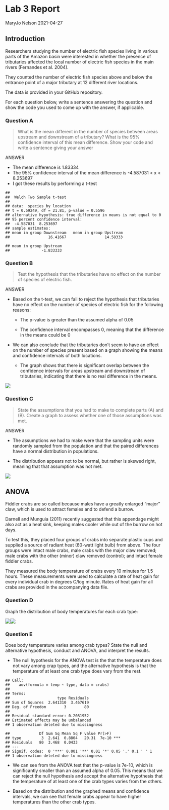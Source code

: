 Lab 3 Report
================
MaryJo Nelson
2021-04-27

## Introduction

Researchers studying the number of electric fish species living in
various parts of the Amazon basin were interested in whether the
presence of tributaries affected the local number of electric fish
species in the main rivers (Fernandes et al. 2004).

They counted the number of electric fish species above and below the
entrance point of a major tributary at 12 different river locations.

The data is provided in your GitHub repository.

For each question below, write a sentence answering the question and
show the code you used to come up with the answer, if applicable.

### Question A

> What is the mean different in the number of species between areas
> upstream and downstream of a tributary? What is the 95% confidence
> interval of this mean difference. Show your code and write a sentence
> giving your answer

ANSWER

-   The mean difference is 1.83334
-   The 95% confidence interval of the mean difference is -4.587031 &lt;
    x &lt; 8.253697
-   I got these results by performing a t-test

<!-- -->

    ## 
    ##  Welch Two Sample t-test
    ## 
    ## data:  species by location
    ## t = 0.59249, df = 21.81, p-value = 0.5596
    ## alternative hypothesis: true difference in means is not equal to 0
    ## 95 percent confidence interval:
    ##  -4.587031  8.253697
    ## sample estimates:
    ## mean in group Downstream   mean in group Upstream 
    ##                 16.41667                 14.58333

    ## mean in group Upstream 
    ##              -1.833333

### Question B

> Test the hypothesis that the tributaries have no effect on the number
> of species of electric fish.

ANSWER

-   Based on the t-test, we can fail to reject the hypothesis that
    tributaries have no effect on the number of species of electric fish
    for the following reasons:

    -   The p-value is greater than the assumed alpha of 0.05

    -   The confidence interval encompasses 0, meaning that the
        difference in the means could be 0

-   We can also conclude that the tributaries don’t seem to have an
    effect on the number of species present based on a graph showing the
    means and confidence intervals of both locations.

    -   The graph shows that there is significant overlap between the
        confidence intervals for areas upstream and downstream of
        tributaries, indicating that there is no real difference in the
        means.

![](README_files/figure-gfm/unnamed-chunk-3-1.png)<!-- -->

### Question C

> State the assumptions that you had to make to complete parts (A) and
> (B). Create a graph to assess whether one of those assumptions was
> met.

ANSWER

-   The assumptions we had to make were that the sampling units were
    randomly sampled from the population and that the paired differences
    have a normal distribution in populations.

-   The distribution appears not to be normal, but rather is skewed
    right, meaning that that assumption was not met.

![](README_files/figure-gfm/unnamed-chunk-4-1.png)<!-- -->

## ANOVA

Fiddler crabs are so called because males have a greatly enlarged
“major” claw, which is used to attract females and to defend a burrow.

Darnell and Munguia (2011) recently suggested that this appendage might
also act as a heat sink, keeping males cooler while out of the burrow on
hot days.

To test this, they placed four groups of crabs into separate plastic
cups and supplied a source of radiant heat (60-watt light bulb) from
above. The four groups were intact male crabs, male crabs with the major
claw removed; male crabs with the other (minor) claw removed (control);
and intact female fiddler crabs.

They measured the body temperature of crabs every 10 minutes for 1.5
hours. These measurements were used to calculate a rate of heat gain for
every individual crab in degrees C/log minute. Rates of heat gain for
all crabs are provided in the accompanying data file.

### Question D

Graph the distribution of body temperatures for each crab type:

![](README_files/figure-gfm/unnamed-chunk-5-1.png)<!-- -->![](README_files/figure-gfm/unnamed-chunk-5-2.png)<!-- -->

### Question E

Does body temperature varies among crab types? State the null and
alternative hypothesis, conduct and ANOVA, and interpret the results.

-   The null hypothesis for the ANOVA test is the that the temperature
    does not vary among crap types, and the alternative hypothesis is
    that the temperature of at least one crab type does vary from the
    rest.

<!-- -->

    ## Call:
    ##    aov(formula = temp ~ type, data = crabs)
    ## 
    ## Terms:
    ##                     type Residuals
    ## Sum of Squares  2.641310  3.467619
    ## Deg. of Freedom        3        80
    ## 
    ## Residual standard error: 0.2081952
    ## Estimated effects may be unbalanced
    ## 1 observation deleted due to missingness

    ##             Df Sum Sq Mean Sq F value Pr(>F)    
    ## type         3  2.641  0.8804   20.31  7e-10 ***
    ## Residuals   80  3.468  0.0433                   
    ## ---
    ## Signif. codes:  0 '***' 0.001 '**' 0.01 '*' 0.05 '.' 0.1 ' ' 1
    ## 1 observation deleted due to missingness

-   We can see from the ANOVA test that the p-value is 7e-10, which is
    significantly smaller than an assumed alpha of 0.05. This means that
    we can reject the null hypothesis and accept the alternative
    hypothesis that the temperature of at least one of the crab types
    varies from the others.

-   Based on the distribution and the graphed means and confidence
    intervals, we can see that female crabs appear to have higher
    temperatures than the other crab types.
